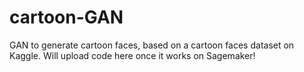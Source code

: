 # cartoon-GAN
GAN to generate cartoon faces, based on a cartoon faces dataset on Kaggle. Will upload code here once it works on Sagemaker!
